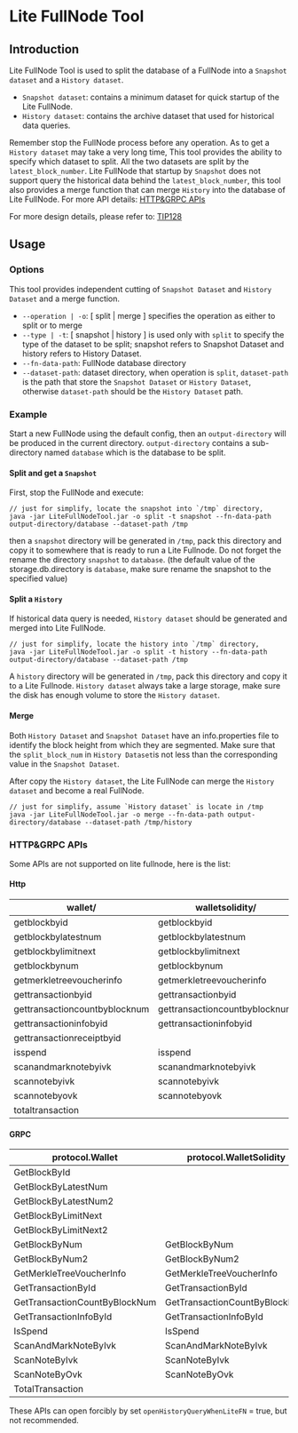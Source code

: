 # Lite FullNode Tool

## Introduction

Lite FullNode Tool is used to split the database of a FullNode into a `Snapshot dataset` and a `History dataset`.

- `Snapshot dataset`: contains a minimum dataset for quick startup of the Lite FullNode.
- `History dataset`: contains the archive dataset that used for historical data queries.

Remember stop the FullNode process before any operation. As to get a `History dataset` may take a very long time,
This tool provides the ability to specify which dataset to split. All the two datasets are split by the `latest_block_number`.
Lite FullNode that startup by `Snapshot` does not support query the historical data behind the `latest_block_number`,
this tool also provides a merge function that can merge `History` into the database of Lite FullNode. For more API details: [HTTP&GRPC APIs](#HTTP&GRPC-APIs)

For more design details, please refer to: [TIP128](https://github.com/tronprotocol/tips/issues/128)

## Usage

### Options

This tool provides independent cutting of `Snapshot Dataset` and `History Dataset` and a merge function.

- `--operation | -o`: [ split | merge ] specifies the operation as either to split or to merge
- `--type | -t`: [ snapshot | history ] is used only with `split` to specify the type of the dataset to be split; snapshot refers to Snapshot Dataset and history refers to History Dataset.
- `--fn-data-path`: FullNode database directory
- `--dataset-path`: dataset directory, when operation is `split`, `dataset-path` is the path that store the `Snapshot Dataset` or `History Dataset`,
otherwise `dataset-path` should be the `History Dataset` path.

### Example

Start a new FullNode using the default config, then an `output-directory` will be produced in the current directory.
`output-directory` contains a sub-directory named `database` which is the database to be split.

#### Split and get a `Snapshot`

First, stop the FullNode and execute:
```
// just for simplify, locate the snapshot into `/tmp` directory,
java -jar LiteFullNodeTool.jar -o split -t snapshot --fn-data-path output-directory/database --dataset-path /tmp
```
then a `snapshot` directory will be generated in `/tmp`, pack this directory and copy it to somewhere that is ready to run a Lite Fullnode.
Do not forget the rename the directory `snapshot` to `database`.
(the default value of the storage.db.directory is `database`, make sure rename the snapshot to the specified value)

#### Split a `History`

If historical data query is needed, `History dataset` should be generated and merged into Lite FullNode.
```
// just for simplify, locate the history into `/tmp` directory,
java -jar LiteFullNodeTool.jar -o split -t history --fn-data-path output-directory/database --dataset-path /tmp
```
A `history` directory will be generated in `/tmp`, pack this directory and copy it to a Lite Fullnode.
`History dataset` always take a large storage, make sure the disk has enough volume to store the `History dataset`.

#### Merge

Both `History Dataset` and `Snapshot Dataset` have an info.properties file to identify the block height from which they are segmented.
Make sure that the `split_block_num` in `History Dataset`is not less than the corresponding value in the `Snapshot Dataset`.

After copy the `History dataset`, the Lite FullNode can merge the `History dataset` and become a real FullNode.
```
// just for simplify, assume `History dataset` is locate in /tmp
java -jar LiteFullNodeTool.jar -o merge --fn-data-path output-directory/database --dataset-path /tmp/history
```

### HTTP&GRPC APIs

Some APIs are not supported on lite fullnode, here is the list:

#### Http

| wallet/  | walletsolidity/ |
|---|---|
| getblockbyid | getblockbyid |
| getblockbylatestnum | getblockbylatestnum |
| getblockbylimitnext | getblockbylimitnext |
| getblockbynum | getblockbynum |
| getmerkletreevoucherinfo | getmerkletreevoucherinfo |
| gettransactionbyid | gettransactionbyid |
| gettransactioncountbyblocknum | gettransactioncountbyblocknum |
| gettransactioninfobyid | gettransactioninfobyid  |
| gettransactionreceiptbyid | |
| isspend | isspend |
| scanandmarknotebyivk | scanandmarknotebyivk |
| scannotebyivk | scannotebyivk |
| scannotebyovk | scannotebyovk |
| totaltransaction |  |

#### GRPC

|  protocol.Wallet | protocol.WalletSolidity  | protocol.Database  |
|---|---|---|
| GetBlockById  |  |   |
| GetBlockByLatestNum |  |   |
| GetBlockByLatestNum2  |  |   |
| GetBlockByLimitNext |  |   |
| GetBlockByLimitNext2  |  |   |
| GetBlockByNum  | GetBlockByNum | GetBlockByNum  |
| GetBlockByNum2 | GetBlockByNum2  |   |
| GetMerkleTreeVoucherInfo | GetMerkleTreeVoucherInfo  |   |
| GetTransactionById  | GetTransactionById  |   |
| GetTransactionCountByBlockNum  | GetTransactionCountByBlockNum |   |
| GetTransactionInfoById  | GetTransactionInfoById  |   |
| IsSpend  | IsSpend  |   |
| ScanAndMarkNoteByIvk | ScanAndMarkNoteByIvk  |   |
| ScanNoteByIvk | ScanNoteByIvk |   |
| ScanNoteByOvk  | ScanNoteByOvk  |   |
| TotalTransaction |   |   |

These APIs can open forcibly by set `openHistoryQueryWhenLiteFN` = true, but not recommended.